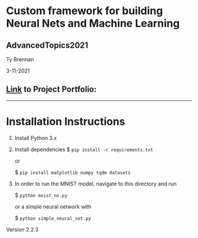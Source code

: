 
# Custom framework for building Neural Nets and Machine Learning

## AdvancedTopics2021

Ty Brennan

3-11-2021

## [Link](https://docs.google.com/document/d/1K67vvfC8h6nGXEnZhsk5SrjyHCBEgaVq9hfA94rSfTc/edit?usp=sharing) to Project Portfolio:

---

# Installation Instructions

1. Install Python 3.x
2. Install dependencies
    $ `pip install -r requirements.txt`

    or

    $ `pip install matplotlib numpy tqdm datasets`

3. In order to run the MNIST model, navigate to this directory and run

    $ `python mnist_nn.py`

    or a simple neural network with

    $ `python simple_neural_net.py`

Version 2.2.3

